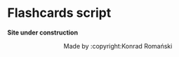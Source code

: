 # Flashcards script

**Site under construction**

<p align="center">Made by :copyright:Konrad Romański</p>
